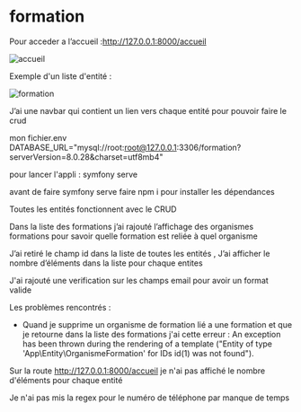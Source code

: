 # formation

Pour acceder a l’accueil :http://127.0.0.1:8000/accueil

![accueil](https://user-images.githubusercontent.com/45538763/170659125-8e62699d-e777-48d1-8e21-5451c61e687f.png)

Exemple d'un liste d'entité :

![formation](https://user-images.githubusercontent.com/45538763/170654192-43562543-24e8-4478-a188-28cfb1057937.png)

J’ai une navbar qui contient un lien vers chaque entité pour pouvoir faire le crud 

mon fichier.env DATABASE_URL="mysql://root:root@127.0.0.1:3306/formation?serverVersion=8.0.28&charset=utf8mb4"

pour lancer l'appli : symfony serve 

avant de faire symfony serve  faire npm i pour installer les dépendances 

Toutes les entités fonctionnent avec le CRUD 

Dans la liste des formations j’ai rajouté l’affichage des organismes formations pour savoir quelle formation est reliée à quel organisme

J’ai retiré le champ id dans la liste de toutes les entités , J’ai afficher le nombre d’éléments dans la liste pour chaque entites 

J'ai rajouté une verification sur les champs email pour avoir un format valide 

Les problèmes rencontrés :
- Quand je supprime un organisme de formation lié a une formation et que je retourne dans la liste des formations j'ai cette erreur :
An exception has been thrown during the rendering of a template ("Entity of type 'App\Entity\OrganismeFormation' for IDs id(1) was not found").

Sur la route http://127.0.0.1:8000/accueil je n'ai pas affiché le nombre d'éléments pour chaque entité 

Je n'ai pas mis la regex pour le numéro de téléphone par manque de temps 

